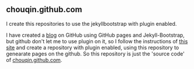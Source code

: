 ## chouqin.github.com
I create this repositories to use the jekyllbootstrap with plugin enabled.

I have created a [blog](http://chouqin.github.com) on GitHub using GitHub pages and Jekyll-Bootstrap,
but github don't let me to use plugin on it, 
so I follow the instructions of [this site](http://charliepark.org/jekyll-with-plugins/) 
and create a repository with plugin enabled, using this repository to genearate pages on the github. 
So this repository is just the 'source code' of [chouqin.github.com](https://github.com/chouqin/chouqin.github.com).
